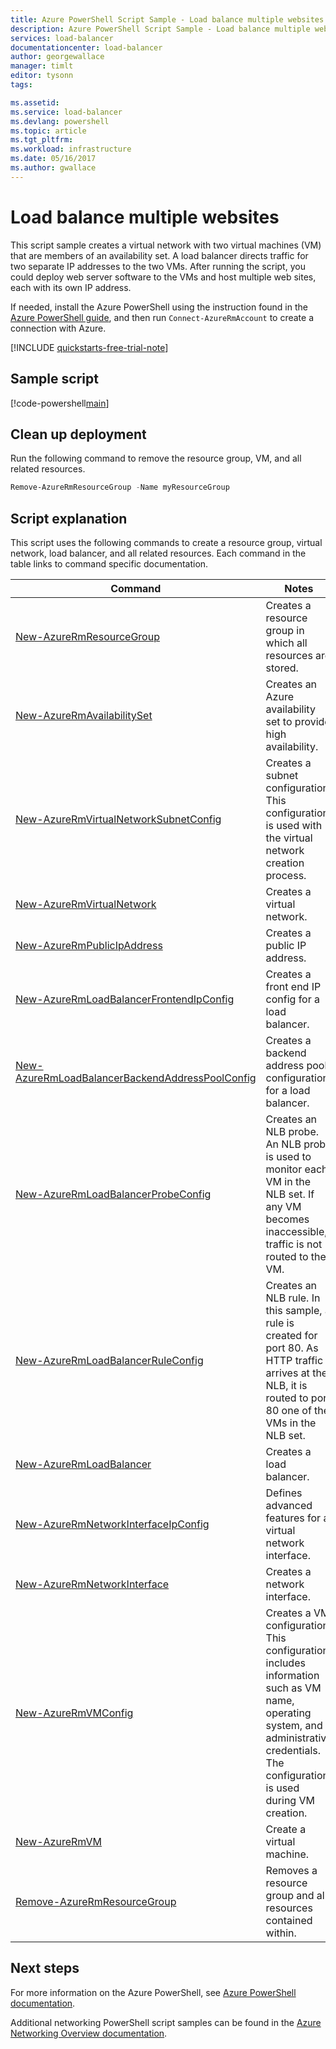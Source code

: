 ```yaml
---
title: Azure PowerShell Script Sample - Load balance multiple websites with Azure PowerShell | Microsoft Docs
description: Azure PowerShell Script Sample - Load balance multiple websites to the same virtual machine
services: load-balancer
documentationcenter: load-balancer
author: georgewallace
manager: timlt
editor: tysonn
tags:

ms.assetid:
ms.service: load-balancer
ms.devlang: powershell
ms.topic: article
ms.tgt_pltfrm:
ms.workload: infrastructure
ms.date: 05/16/2017
ms.author: gwallace
---
```


# Load balance multiple websites

This script sample creates a virtual network with two virtual machines (VM) that are members of an availability set. A load balancer directs traffic for two separate IP addresses to the two VMs. After running the script, you could deploy web server software to the VMs and host multiple web sites, each with its own IP address.

If needed, install the Azure PowerShell using the instruction found in the [Azure PowerShell guide](https://docs.microsoft.com/powershell/azureps-cmdlets-docs/), and then run `Connect-AzureRmAccount` to create a connection with Azure.

[!INCLUDE [quickstarts-free-trial-note](../../../includes/quickstarts-free-trial-note.md)]

## Sample script

[!code-powershell[main](../../../powershell_scripts/load-balancer/load-balance-multiple-web-sites-vm/load-balance-multiple-web-sites-vm.ps1  "Load balance multiple web sites")]

## Clean up deployment 

Run the following command to remove the resource group, VM, and all related resources.

```powershell
Remove-AzureRmResourceGroup -Name myResourceGroup
```

## Script explanation

This script uses the following commands to create a resource group, virtual network, load balancer, and all related resources. Each command in the table links to command specific documentation.

| Command | Notes |
|---|---|
| [New-AzureRmResourceGroup](/powershell/module/azurerm.resources/new-azurermresourcegroup) | Creates a resource group in which all resources are stored. |
| [New-AzureRmAvailabilitySet](/powershell/module/azurerm.compute/new-azurermavailabilityset) | Creates an Azure availability set to provide high availability. |
| [New-AzureRmVirtualNetworkSubnetConfig](/powershell/module/azurerm.network/new-azurermvirtualnetworksubnetconfig) | Creates a subnet configuration. This configuration is used with the virtual network creation process. |
| [New-AzureRmVirtualNetwork](/powershell/module/azurerm.network/new-azurermvirtualnetwork) | Creates a virtual network. |
| [New-AzureRmPublicIpAddress](/powershell/module/azurerm.network/new-azurermpublicipaddress) | Creates a public IP address. |
| [New-AzureRmLoadBalancerFrontendIpConfig](/powershell/module/azurerm.network/new-azurermloadbalancerfrontendipconfig) | Creates a front end IP config for a load balancer. |
| [New-AzureRmLoadBalancerBackendAddressPoolConfig](/powershell/module/azurerm.network/new-azurermloadbalancerbackendaddresspoolconfig) | Creates a backend address pool configuration for a load balancer. |
| [New-AzureRmLoadBalancerProbeConfig](/powershell/module/azurerm.network/new-azurermloadbalancerprobeconfig) | Creates an NLB probe. An NLB probe is used to monitor each VM in the NLB set. If any VM becomes inaccessible, traffic is not routed to the VM. |
| [New-AzureRmLoadBalancerRuleConfig](/powershell/module/azurerm.network/new-azurermloadbalancerruleconfig) | Creates an NLB rule. In this sample, a rule is created for port 80. As HTTP traffic arrives at the NLB, it is routed to port 80 one of the VMs in the NLB set. |
| [New-AzureRmLoadBalancer](/powershell/module/azurerm.network/new-azurermloadbalancer) | Creates a load balancer. |
| [New-AzureRmNetworkInterfaceIpConfig](/powershell/module/azurerm.network/new-azurermnetworkinterfaceipconfig) | Defines advanced features for a virtual network interface. |
| [New-AzureRmNetworkInterface](/powershell/module/azurerm.network/new-azurermnetworkinterface) | Creates a network interface. |
| [New-AzureRmVMConfig](/powershell/module/azurerm.compute/new-azurermvmconfig) | Creates a VM configuration. This configuration includes information such as VM name, operating system, and administrative credentials. The configuration is used during VM creation. |
| [New-AzureRmVM](/powershell/module/azurerm.compute/new-azurermvm) | Create a virtual machine. |
|[Remove-AzureRmResourceGroup](/powershell/module/azurerm.resources/remove-azurermresourcegroup) | Removes a resource group and all resources contained within. |

## Next steps

For more information on the Azure PowerShell, see [Azure PowerShell documentation](https://docs.microsoft.com/powershell/azure/overview).

Additional networking PowerShell script samples can be found in the [Azure Networking Overview documentation](../powershell-samples.md?toc=%2fazure%2fnetworking%2ftoc.json).
